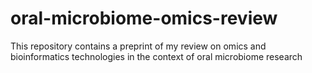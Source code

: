 # oral-microbiome-omics-review
This repository contains a preprint of my review on omics and bioinformatics technologies in the context of oral microbiome research
